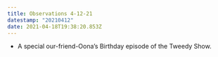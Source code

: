 ```yaml
---
title: Observations 4-12-21
datestamp: "20210412"
date: 2021-04-18T19:38:20.853Z
---
```

- A special our-friend-Oona’s Birthday episode of the Tweedy Show.